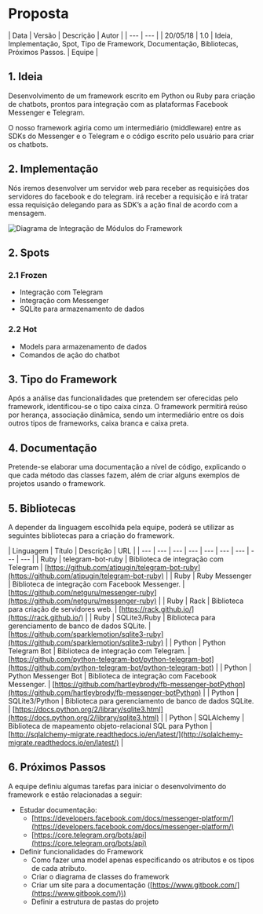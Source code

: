 # Proposta

| Data | Versão | Descrição | Autor |
| --- | --- |
| 20/05/18 | 1.0 | Ideia, Implementação, Spot, Tipo de Framework, Documentação, Bibliotecas, Próximos Passos. | Equipe |

## 1. Ideia

Desenvolvimento de um framework escrito em Python ou Ruby para criação de chatbots, prontos para integração com as plataformas Facebook Messenger e Telegram.

O nosso framework agiria como um intermediário \(middleware\) entre as SDKs do Messenger e o Telegram e o código escrito pelo usuário para criar os chatbots.

## 2. Implementação

Nós iremos desenvolver um servidor web para receber as requisições dos servidores do facebook e do telegram. irá receber a requisição e irá tratar essa requisição delegando para as SDK’s a ação final de acordo com a mensagem.  


![Diagrama de Integra&#xE7;&#xE3;o de M&#xF3;dulos do Framework](https://docs.google.com/drawings/u/1/d/sjT5PXK90cT8CLK-CUN4GJw/image?w=531&h=330&rev=277&ac=1)

## 2. Spots

### 2.1 Frozen

* Integração com Telegram
* Integração com Messenger
* SQLite para armazenamento de dados

### 2.2 Hot

* Models para armazenamento de dados
* Comandos de ação do chatbot

## 3. **Tipo do Framework**

Após a análise das funcionalidades que pretendem ser oferecidas pelo framework, identificou-se o tipo caixa cinza. O framework permitirá reúso por herança, associação dinâmica, sendo um intermediário entre os dois outros tipos de frameworks, caixa branca e caixa preta.

## 4. **Documentação**

Pretende-se elaborar uma documentação a nível de código, explicando o que cada método das classes fazem, além de criar alguns exemplos de projetos usando o framework.

## 5. **Bibliotecas**

A depender da linguagem escolhida pela equipe, poderá se utilizar as seguintes bibliotecas para a criação do framework.  


| Linguagem | Título | Descrição | URL |
| --- | --- | --- | --- | --- | --- | --- | --- | --- |
| Ruby | telegram-bot-ruby | Biblioteca de integração com Telegram | [https://github.com/atipugin/telegram-bot-ruby](https://github.com/atipugin/telegram-bot-ruby) |
| Ruby | Ruby Messenger | Biblioteca de integração com Facebook Messenger. | [https://github.com/netguru/messenger-ruby](https://github.com/netguru/messenger-ruby) |
| Ruby | Rack | Biblioteca para criação de servidores web. | [https://rack.github.io/](https://rack.github.io/) |
| Ruby | SQLite3/Ruby | Biblioteca para gerenciamento de banco de dados SQLite. | [https://github.com/sparklemotion/sqlite3-ruby](https://github.com/sparklemotion/sqlite3-ruby) |
| Python | Python Telegram Bot | Biblioteca de integração com Telegram. | [https://github.com/python-telegram-bot/python-telegram-bot](https://github.com/python-telegram-bot/python-telegram-bot) |
| Python | Python Messenger Bot | Biblioteca de integração com Facebook Messenger. | [https://github.com/hartleybrody/fb-messenger-botPython](https://github.com/hartleybrody/fb-messenger-botPython) |
| Python | SQLite3/Python | Biblioteca para gerenciamento de banco de dados SQLite. | [https://docs.python.org/2/library/sqlite3.html](https://docs.python.org/2/library/sqlite3.html) |
| Python | SQLAlchemy  | Biblioteca de mapeamento objeto-relacional SQL para Python | [http://sqlalchemy-migrate.readthedocs.io/en/latest/](http://sqlalchemy-migrate.readthedocs.io/en/latest/) |

## 6. Próximos Passos

A equipe definiu algumas tarefas para iniciar o desenvolvimento do framework e estão relacionadas a seguir:  


* Estudar documentação:
  * [https://developers.facebook.com/docs/messenger-platform/](https://developers.facebook.com/docs/messenger-platform/)
  * [https://core.telegram.org/bots/api](https://core.telegram.org/bots/api)
* Definir funcionalidades do Framework
  * Como fazer uma model apenas especificando os atributos e os tipos de cada atributo.
  * Criar o diagrama de classes do framework
  * Criar um site para a documentação \([https://www.gitbook.com/](https://www.gitbook.com/)\)
  * Definir a estrutura de pastas do projeto

